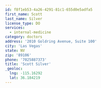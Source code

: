 ```yaml
---
id: f8f1eb53-4a26-4291-81c1-655d0e5adfa5
first_name: Scott
last_name: Silver
license_type: DO
services:
  - internal-medicine
category: doctors
address: '2010 Goldring Avenue, Suite 100'
city: 'Las Vegas'
state: NV
zip: '89106'
phone: '7025887373'
title: 'Scott Silver'
_geoloc:
  lng: -115.16292
  lat: 36.184219
---
```

